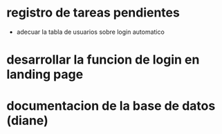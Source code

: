 # registro de tareas pendientes

- adecuar la tabla de usuarios sobre login automatico
# desarrollar la funcion de login en landing page 
# documentacion de la base de datos (diane)
